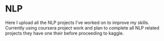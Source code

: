 # NLP
Here I upload all the NLP projects I've worked on to improve my skills. Currently using coursera project work and plan to complete all NLP related projects they have one their before proceeding to kaggle.
